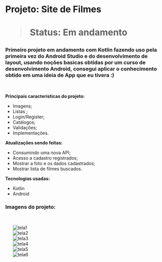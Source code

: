 
<h1> Projeto: Site de Filmes <h1> 

  > Status: Em andamento
  
  ### Primeiro projeto em andamento com Kotlin fazendo uso pela primeira vez do Android Studio e do desenvolvimento de layout, usando noções basicas obtidas por um curso de desenvolvimento Android, consegui aplicar o conhecimento obtido em uma ideia de App que eu tivera :)
  
  <br>
  
  <strong>Principais caracteristicas do projeto: </strong>
  + Imagens;
  + Listas ;
  + Login/Register;
  + Catálogos;
  + Validações;
  + Implementações.
  
  
  <strong> Atualizações sendo feitas: </strong>
  + Consumindo uma nova API;
  + Acesso a cadastro registrados;
  + Mostrar a foto e os dados cadastrados;
  + Mostrar lista de filmes buscados.
  
  
  <strong>Tecnologias usadas: </strong>
   + Kotlin
   + Android 
  
  
   ### Imagens do projeto:
  
  <br>
  
&nbsp;&nbsp;&nbsp;&nbsp;&nbsp;&nbsp;![tela1](https://user-images.githubusercontent.com/79876042/143046620-294f7542-bd73-4b7e-ad4b-26f59bb5412a.png)
  <br>
&nbsp;&nbsp;&nbsp;&nbsp;&nbsp;&nbsp;![tela2](https://user-images.githubusercontent.com/79876042/143046779-d75b7480-c09e-45ea-9301-843201800944.png)
  <br>
&nbsp;&nbsp;&nbsp;&nbsp;&nbsp;&nbsp;![tela3](https://user-images.githubusercontent.com/79876042/143046896-1de449ef-a9d6-4a24-85bc-69976a263e0d.png)
  <br>
&nbsp;&nbsp;&nbsp;&nbsp;&nbsp;&nbsp;![tela4](https://user-images.githubusercontent.com/79876042/143047012-d6e620b4-d7f5-47c4-916c-be4455c951cc.png)
  <br>
&nbsp;&nbsp;&nbsp;&nbsp;&nbsp;&nbsp;![tela5](https://user-images.githubusercontent.com/79876042/143047161-944598af-841f-41f5-9b67-871199f080fa.png)
  <br>
&nbsp;&nbsp;&nbsp;&nbsp;&nbsp;&nbsp;![tela6](https://user-images.githubusercontent.com/79876042/140611489-3e2b0fbb-ed8a-4828-88aa-119cf17cdcd9.png)
